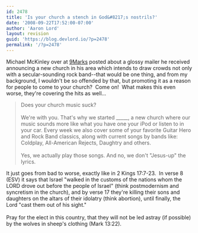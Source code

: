 ```yaml
---
id: 2478
title: 'Is your church a stench in God&#8217;s nostrils?'
date: '2008-09-22T17:52:00-07:00'
author: 'Aaron Lord'
layout: revision
guid: 'https://blog.devlord.io/?p=2478'
permalink: '/?p=2478'
---
```


Michael McKinley over at <a href="http://blog.9marks.org/2008/09/does-your-churc.html">9Marks</a> posted about a glossy mailer he received announcing a new church in his area which intends to draw crowds not only with a secular-sounding rock band--that would be one thing, and from my background, I wouldn't be so offended by that, but promoting it as a reason for people to come to your church?  Come on!  What makes this even worse, they're covering the hits as well...<div><blockquote>Does your church music suck?<br /><br />We're with you. That's why we started _____, a new church where our music sounds more like what you have one your iPod or listen to in your car. Every week we also cover some of your favorite Guitar Hero and Rock Band classics, along with current songs by bands like: Coldplay, All-American Rejects, Daughtry and others.<br /><br />Yes, we actually play those songs. And no, we don't "Jesus-up" the lyrics.</blockquote>It just goes from bad to worse, exactly like in 2 Kings 17:7-23.  In verse 8 (ESV) it says that Israel "walked in the customs of the nations whom the LORD drove out before the people of Israel" (think postmodernism and syncretism in the church), and by verse 17 they're killing their sons and daughters on the altars of their idolatry (think abortion), until finally, the Lord "cast them out of his sight."</div><div><br /></div><div>Pray for the elect in this country, that they will not be led astray (if possible) by the wolves in sheep's clothing (Mark 13:22).</div><div class="blogger-post-footer"></div>